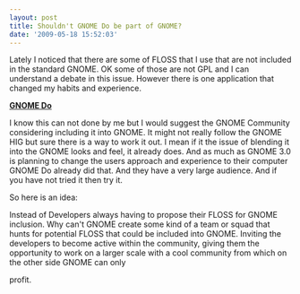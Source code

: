 ```yaml
---
layout: post
title: Shouldn't GNOME Do be part of GNOME?
date: '2009-05-18 15:52:03'
---
```


Lately I noticed that there are some of FLOSS that I use that are not included in the standard GNOME. OK some of those are not GPL and I can understand a debate in this issue. However there is one application that changed my habits and experience.

<a href="http://do.davebsd.com/"><strong>GNOME Do</strong></a>

I know this can not done by me but I would suggest the GNOME Community considering including it into GNOME. It might not really follow the GNOME HIG but sure there is a way to work it out. I mean if it the issue of blending it into the GNOME looks and feel, it already does. And as much as GNOME 3.0 is planning to change the users approach and experience to their computer GNOME Do already did that. And they have a very large audience. And if you have not tried it then try it.

So here is an idea:

Instead of Developers always having to propose their FLOSS for GNOME inclusion. Why can't GNOME create some kind of a team or squad that hunts for potential FLOSS that could be included into GNOME. Inviting the developers to become active within the community, giving them the opportunity to work on a larger scale with a cool community from which on the other side GNOME can only
<p style="margin-bottom: 0in;"></p>

profit.